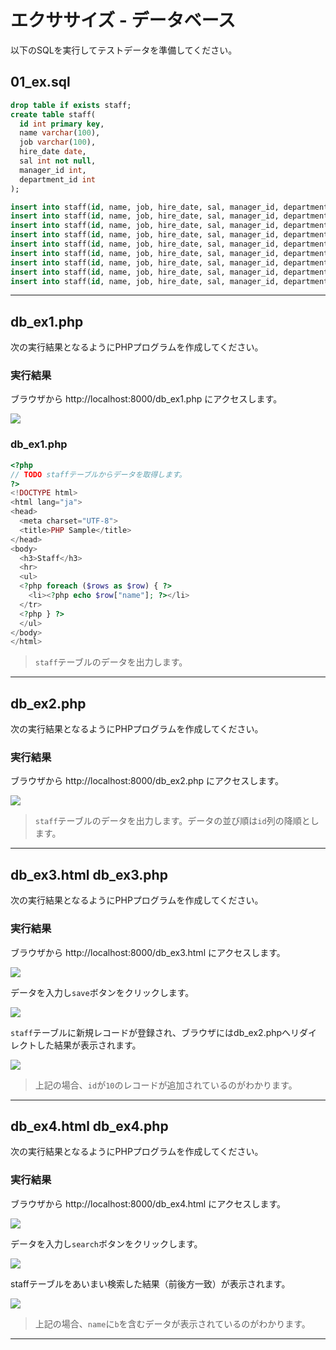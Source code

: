 # エクササイズ - データベース

以下のSQLを実行してテストデータを準備してください。

## 01_ex.sql

```sql
drop table if exists staff;
create table staff(
  id int primary key,
  name varchar(100),
  job varchar(100),
  hire_date date,
  sal int not null,
  manager_id int,
  department_id int
);

insert into staff(id, name, job, hire_date, sal, manager_id, department_id) values(1, 'Sarah', 'Engineer', '2016-04-01', 1500, null, 1);
insert into staff(id, name, job, hire_date, sal, manager_id, department_id) values(2, 'Amanda', 'Engineer', '2016-04-01', 1200, 1, 1);
insert into staff(id, name, job, hire_date, sal, manager_id, department_id) values(3, 'Michael', 'Sales', '2016-10-01', 1000, null, 2);
insert into staff(id, name, job, hire_date, sal, manager_id, department_id) values(4, 'Robert', 'Engineer', '2017-04-01', 800, 1, 1);
insert into staff(id, name, job, hire_date, sal, manager_id, department_id) values(5, 'James', 'Engineer', '2017-04-01', 1500, 1, 1);
insert into staff(id, name, job, hire_date, sal, manager_id, department_id) values(6, 'Nicole', 'Accountant', '2017-04-01', 1000, null, 3);
insert into staff(id, name, job, hire_date, sal, manager_id, department_id) values(7, 'John', 'Marketer', '2018-04-01', 800, 2, null);
insert into staff(id, name, job, hire_date, sal, manager_id, department_id) values(8, 'Elizabeth', 'Sales', '2018-04-01', 800, 3, 2);
insert into staff(id, name, job, hire_date, sal, manager_id, department_id) values(9, 'Joseph', 'Sales', '2018-10-01', 700, 3, 2);
```

---

## db_ex1.php

次の実行結果となるようにPHPプログラムを作成してください。

### 実行結果

ブラウザから http://localhost:8000/db_ex1.php にアクセスします。

![](../img/06/01.png)


### db_ex1.php

```php
<?php
// TODO staffテーブルからデータを取得します。
?>
<!DOCTYPE html>
<html lang="ja">
<head>
  <meta charset="UTF-8">
  <title>PHP Sample</title>
</head>
<body>
  <h3>Staff</h3>
  <hr>
  <ul>
  <?php foreach ($rows as $row) { ?>
    <li><?php echo $row["name"]; ?></li>
  </tr>
  <?php } ?>
  </ul>
</body>
</html>
```

> `staff`テーブルのデータを出力します。

---

## db_ex2.php

次の実行結果となるようにPHPプログラムを作成してください。

### 実行結果

ブラウザから http://localhost:8000/db_ex2.php にアクセスします。

![](../img/06/02.png)


> `staff`テーブルのデータを出力します。データの並び順は`id`列の降順とします。

---

## db_ex3.html db_ex3.php

次の実行結果となるようにPHPプログラムを作成してください。

### 実行結果

ブラウザから http://localhost:8000/db_ex3.html にアクセスします。

![](../img/06/03.png)

データを入力し`save`ボタンをクリックします。

![](../img/06/04.png)

`staff`テーブルに新規レコードが登録され、ブラウザにはdb_ex2.phpへリダイレクトした結果が表示されます。

![](../img/06/05.png)


> 上記の場合、`id`が`10`のレコードが追加されているのがわかります。

---

## db_ex4.html db_ex4.php

次の実行結果となるようにPHPプログラムを作成してください。

### 実行結果

ブラウザから http://localhost:8000/db_ex4.html にアクセスします。

![](../img/06/06.png)

データを入力し`search`ボタンをクリックします。

![](../img/06/07.png)

staffテーブルをあいまい検索した結果（前後方一致）が表示されます。

![](../img/06/08.png)


> 上記の場合、`name`に`b`を含むデータが表示されているのがわかります。

---
